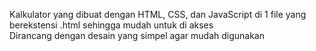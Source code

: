 Kalkulator yang dibuat dengan HTML, CSS, dan JavaScript di 1 file yang berekstensi .html sehingga mudah untuk di akses <br>
Dirancang dengan desain yang simpel agar mudah digunakan
